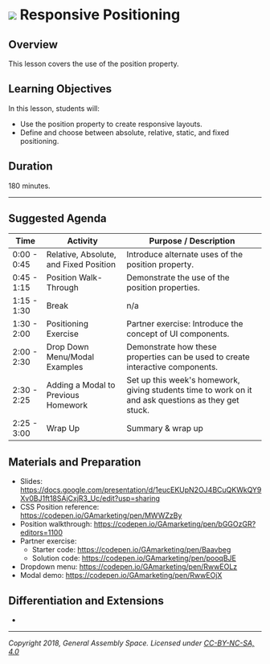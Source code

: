 
# ![](https://ga-dash.s3.amazonaws.com/production/assets/logo-9f88ae6c9c3871690e33280fcf557f33.png) Responsive Positioning

## Overview
This lesson covers the use of the position property.

## Learning Objectives
In this lesson, students will:
- Use the position property to create responsive layouts.
- Define and choose between absolute, relative, static, and fixed positioning.

## Duration
180 minutes.

---

## Suggested Agenda

| Time | Activity | Purpose / Description |
| --- | --- | --- |
| 0:00 - 0:45 | Relative, Absolute, and Fixed Position | Introduce alternate uses of the position property. |
| 0:45 - 1:15 | Position Walk-Through | Demonstrate the use of the position properties. |
| 1:15 - 1:30 | Break | n/a |
| 1:30 - 2:00 | Positioning Exercise | Partner exercise: Introduce the concept of UI components. |
| 2:00 - 2:30 | Drop Down Menu/Modal Examples | Demonstrate how these properties can be used to create interactive components. |
| 2:30 - 2:25 | Adding a Modal to Previous Homework | Set up this week's homework, giving students time to work on it and ask questions as they get stuck. |
| 2:25 - 3:00 | Wrap Up | Summary & wrap up |



## Materials and Preparation
- Slides: https://docs.google.com/presentation/d/1eucEKUpN2OJ4BCuQKWkQY9Xv0BJ1ft18SAjCxjR3_Uc/edit?usp=sharing
- CSS Position reference: https://codepen.io/GAmarketing/pen/MWWZzBy
- Position walkthrough: https://codepen.io/GAmarketing/pen/bGGOzGR?editors=1100
- Partner exercise:
    - Starter code: https://codepen.io/GAmarketing/pen/Baavbeg
    - Solution code: https://codepen.io/GAmarketing/pen/pooqBJE
- Dropdown menu: https://codepen.io/GAmarketing/pen/RwwEOLz
- Modal demo: https://codepen.io/GAmarketing/pen/RwwEOjX

## Differentiation and Extensions
-

---
*Copyright 2018, General Assembly Space. Licensed under [CC-BY-NC-SA, 4.0](https://creativecommons.org/licenses/by-nc-sa/4.0/)*
